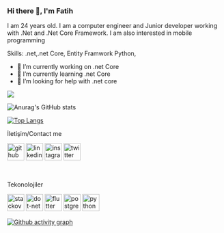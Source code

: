 ### Hi there 👋, I'm Fatih

  I am 24 years old. I am a computer engineer and Junior developer working with .Net and .Net Core Framework. I am also interested in mobile programming

Skills: .net,.net Core, Entity Framwork Python,

- 🔭 I’m currently working on .net Core 
- 🌱 I’m currently learning .net Core 
- 🤔 I’m looking for help with .net core 

![](https://komarev.com/ghpvc/?username=Fatih-Sglm)

![Anurag's GitHub stats](https://github-readme-stats.vercel.app/api?username=Fatih-Sglm&theme=merko&show_icons=true)




[![Top Langs](https://github-readme-stats.vercel.app/api/top-langs/?username=Fatih-Sglm&layout=compact)](https://github.com/anuraghazra/github-readme-stats)


İletişim/Contact me

[<img src='https://cdn.jsdelivr.net/npm/simple-icons@3.0.1/icons/github.svg' alt='github' height='40'>](https://github.com/Fatih-Sglm)  [<img src='https://cdn.jsdelivr.net/npm/simple-icons@3.0.1/icons/linkedin.svg' alt='linkedin' height='40'>](https://www.linkedin.com/in/fatihsglm/)  [<img src='https://cdn.jsdelivr.net/npm/simple-icons@3.0.1/icons/instagram.svg' alt='instagram' height='40'>](https://www.instagram.com/fatih.sglmm/)  [<img src='https://cdn.jsdelivr.net/npm/simple-icons@3.0.1/icons/twitter.svg' alt='twitter' height='40'>](https://twitter.com/saglammarley)   

<br>

Tekonolojiler

[<img src='https://cdn.jsdelivr.net/npm/simple-icons@3.0.1/icons/stackoverflow.svg' alt='stackoverflow' height='40'>](https://stackoverflow.com/users/18657302/fatih) [<img src='https://cdn.jsdelivr.net/npm/simple-icons@3.0.1/icons/dot-net.svg' alt='dot-net' height='40'>](https://dotnet.microsoft.com/en-us/)  [<img src='https://cdn.jsdelivr.net/npm/simple-icons@3.0.1/icons/flutter.svg' alt='flutter' height='40'>](https://flutter.dev/)  [<img src='https://cdn.jsdelivr.net/npm/simple-icons@3.0.1/icons/postgresql.svg' alt='postgresql' height='40'>](https://www.postgresql.org/)  [<img src='https://cdn.jsdelivr.net/npm/simple-icons@3.0.1/icons/python.svg' alt='python' height='40'>](https://www.python.org/)  



[![Github activity graph](https://activity-graph.herokuapp.com/graph?username=Fatih-Sglm&theme=chartreuse-dark)](https://github.com/ashutosh00710/github-readme-activity-graph)

